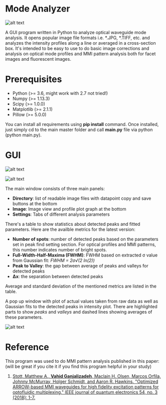   # Mode Analyzer
  
  ![alt text](https://github.com/vganjali/Mode-Analyzer/blob/master/screenshots/1.png "GUI")
  
  A GUI program written in Python to analyze optical waveguide mode analysis. It opens popular image file formats i.e. *.JPG, *.TIFF, etc. and analyzes the intensity profiles along a line or averaged in a cross-section box. It's intended to be easy to use to do basic image corrections and analysis on optical mode profiles and MMI pattern analysis both for facet images and fluorescent images.
  
  # Prerequisites
  - Python (>= 3.6, might work with 2.7 not tried!)
  - Numpy (>= 1.13.3)
  - Scipy (>= 1.0.0)
  - Matplotlib (>= 2.1.1)
  - Pillow (>= 5.0.0)
  
  You can install all requirements using **pip install** command. Once installed, just simply cd to the main master folder and call **main.py** file via python (python main.py).
  
  # GUI
  
  ![alt text](https://github.com/vganjali/Mode-Analyzer/blob/master/screenshots/2.png "Main window")
  
  ![alt text](https://github.com/vganjali/Mode-Analyzer/blob/master/screenshots/3.png "Plot window")
  
  The main window consists of three main panels:
  - **Directory**: list of readable image files with datapoint copy and save buttons at the bottom
  - **Image**: Image view and profile plot graph at the bottom
  - **Settings**: Tabs of different analysis parameters
  
  There's a table to show statistics about detected peaks and fitted parameters. Here are the availble metrics for the latest version:
  - **Number of spots**: number of detected peaks based on the parameters set in peak find setting section. For optical profiles and MMI patterns, this number indicates number of bright spots.
  - **Full-Width-Half-Maxima (FWHM)**: FWHM based on extracted σ value from Gaussian fit:
  *FWHM = 2σ√(2 ln(2))*
  - **Peak to Valley**: the gap between average of peaks and valleys for detected peaks
  - **Δx**: the separation between detected peaks
  
  Average and standard deviation of the mentioned metrics are listed in the table.
  
  A pop up window with plot of actual values taken from raw data as well as Gaussian fits to the detected peaks in intensity plot. There are highlighted parts to show *peaks* and *valleys* and dashed lines showing averages of these parameters.
  
  ![alt text](https://github.com/vganjali/Mode-Analyzer/blob/master/screenshots/4.png "Plot window")
  
  
  # Reference
  This program was used to do MMI pattern analysis published in this paper:
  (will be great if you cite it if you find this program helpful in your study)
  
  1. [Stott, Matthew A., **Vahid Ganjalizadeh**, Maclain H. Olsen, Marcos Orfila, Johnny McMurray, Holger Schmidt, and Aaron R. Hawkins. "Optimized ARROW-based MMI waveguides for high fidelity excitation patterns for optofluidic multiplexing." IEEE journal of quantum electronics 54, no. 3 (2018): 1-7.](https://doi.org/10.1109/JQE.2018.2816120)
  
